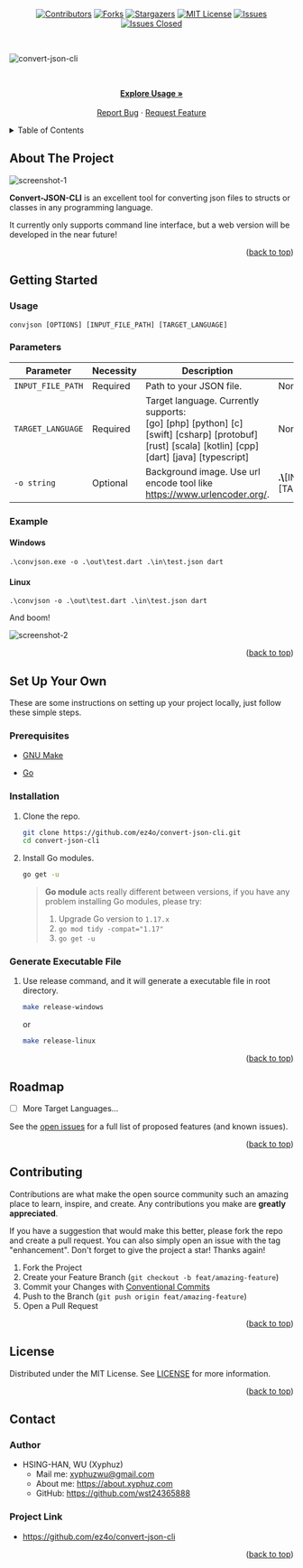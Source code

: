 <div id="top"></div>

<!-- PROJECT SHIELDS -->

[<div align="center"> ![Contributors][contributors-shield]][contributors-url]
[![Forks][forks-shield]][forks-url] [![Stargazers][stars-shield]][stars-url]
[![MIT License][license-shield]][license-url]
[![Issues][issues-shield]][issues-url]
[![Issues Closed][issues-closed-shield]</div>][issues-closed-url]

<!-- ![Visitors](https://estruyf-github.azurewebsites.net/api/VisitorHit?user=wst24365888&repo=ez4o/convert-json-cli&countColor=rgb(0,%20126,%20198)) -->

<br />

![convert-json-cli](https://socialify.git.ci/ez4o/convert-json-cli/image?description=1&font=KoHo&name=1&owner=1&pattern=Circuit%20Board&theme=Light)

<!-- PROJECT LOGO -->
<br />
<div align="center">
<p align="center">
    <a href="https://github.com/ez4o/convert-json-cli#usage"><strong>Explore Usage »</strong></a>
    <br />
    <br />
    <a href="https://github.com/ez4o/convert-json-cli/issues">Report Bug</a>
    ·
    <a href="https://github.com/ez4o/convert-json-cli/issues">Request Feature</a>
  </p>
</div>

<!-- TABLE OF CONTENTS -->
<details>
  <summary>Table of Contents</summary>
  <ol>
    <li>
      <a href="#about-the-project">About The Project</a>
    </li>
    <li>
      <a href="#getting-started">Getting Started</a>
      <ul>
        <li><a href="#usage">Usage</a></li>
        <li><a href="#parameters">Parameters</a></li>
      </ul>
    </li>
    <li><a href="#set-up-your-own">Set Up Your Own</a></li>
    <li><a href="#roadmap">Roadmap</a></li>
    <li><a href="#contributing">Contributing</a></li>
    <li><a href="#license">License</a></li>
    <li><a href="#contact">Contact</a></li>
  </ol>
</details>

<!-- ABOUT THE PROJECT -->

## About The Project

![screenshot-1](https://i.imgur.com/NpjLYx7.png)

**Convert-JSON-CLI** is an excellent tool for converting json files to structs
or classes in any programming language.

It currently only supports command line interface, but a web version will be
developed in the near future!

<p align="right">(<a href="#top">back to top</a>)</p>

<!-- GETTING STARTED -->

## Getting Started

<!-- USAGE EXAMPLES -->

### Usage

`convjson [OPTIONS] [INPUT_FILE_PATH] [TARGET_LANGUAGE]`

### Parameters

| Parameter         | Necessity | Description                                                                                                                                              | Default Value                                           |
| ----------------- | --------- | -------------------------------------------------------------------------------------------------------------------------------------------------------- | ------------------------------------------------------- |
| `INPUT_FILE_PATH` | Required  | Path to your JSON file.                                                                                                                                  | None                                                    |
| `TARGET_LANGUAGE` | Required  | Target language. Currently supports: <br /> [go] [php] [python] [c] [swift] [csharp] [protobuf] [rust] [scala] [kotlin] [cpp] [dart] [java] [typescript] | None                                                    |
| `-o string`       | Optional  | Background image. Use url encode tool like <https://www.urlencoder.org/>.                                                                                | **.\\**[INPUT_FILE_DIR]**.**[TARGET_LANGUAGE_EXTENSION] |

### Example

#### Windows

`.\convjson.exe -o .\out\test.dart .\in\test.json dart`

#### Linux

`.\convjson -o .\out\test.dart .\in\test.json dart`

And boom!

![screenshot-2](https://i.imgur.com/U6sDVer.png)

<p align="right">(<a href="#top">back to top</a>)</p>

## Set Up Your Own

These are some instructions on setting up your project locally, just follow
these simple steps.

### Prerequisites

- [GNU Make](https://community.chocolatey.org/packages/make)

- [Go](https://go.dev/doc/install)

### Installation

1. Clone the repo.

   ```sh
   git clone https://github.com/ez4o/convert-json-cli.git
   cd convert-json-cli
   ```

2. Install Go modules.

   ```sh
   go get -u
   ```

   > **Go module** acts really different between versions, if you have any
   > problem installing Go modules, please try:
   > 1. Upgrade Go version to `1.17.x`
   > 2. `go mod tidy -compat="1.17"`
   > 3. `go get -u`

### Generate Executable File

1. Use release command, and it will generate a executable file in root directory.

   ```sh
   make release-windows
   ```

   or

   ```sh
   make release-linux
   ```

<p align="right">(<a href="#top">back to top</a>)</p>

<!-- ROADMAP -->

## Roadmap

- [ ] More Target Languages...

See the [open issues](https://github.com/ez4o/convert-json-cli/issues) for a
full list of proposed features (and known issues).

<p align="right">(<a href="#top">back to top</a>)</p>

<!-- CONTRIBUTING -->

## Contributing

Contributions are what make the open source community such an amazing place to
learn, inspire, and create. Any contributions you make are **greatly
appreciated**.

If you have a suggestion that would make this better, please fork the repo and
create a pull request. You can also simply open an issue with the tag
"enhancement". Don't forget to give the project a star! Thanks again!

1. Fork the Project
2. Create your Feature Branch (`git checkout -b feat/amazing-feature`)
3. Commit your Changes with
   [Conventional Commits](https://www.conventionalcommits.org/en/v1.0.0/)
4. Push to the Branch (`git push origin feat/amazing-feature`)
5. Open a Pull Request

<p align="right">(<a href="#top">back to top</a>)</p>

<!-- LICENSE -->

## License

Distributed under the MIT License. See
[LICENSE](https://github.com/ez4o/convert-json-cli/blob/main/LICENSE) for more
information.

<p align="right">(<a href="#top">back to top</a>)</p>

<!-- CONTACT -->

## Contact

### Author

- HSING-HAN, WU (Xyphuz)
  - Mail me: xyphuzwu@gmail.com
  - About me: <https://about.xyphuz.com>
  - GitHub: <https://github.com/wst24365888>

### Project Link

- <https://github.com/ez4o/convert-json-cli>

<p align="right">(<a href="#top">back to top</a>)</p>

<!-- MARKDOWN LINKS & IMAGES -->
<!-- https://www.markdownguide.org/basic-syntax/#reference-style-links -->

[contributors-shield]: https://img.shields.io/github/contributors/ez4o/convert-json-cli.svg?style=for-the-badge
[contributors-url]: https://github.com/ez4o/convert-json-cli/graphs/contributors
[forks-shield]: https://img.shields.io/github/forks/ez4o/convert-json-cli.svg?style=for-the-badge
[forks-url]: https://github.com/ez4o/convert-json-cli/network/members
[stars-shield]: https://img.shields.io/github/stars/ez4o/convert-json-cli.svg?style=for-the-badge
[stars-url]: https://github.com/ez4o/convert-json-cli/stargazers
[issues-shield]: https://img.shields.io/github/issues/ez4o/convert-json-cli.svg?style=for-the-badge
[issues-url]: https://github.com/ez4o/convert-json-cli/issues
[issues-closed-shield]: https://img.shields.io/github/issues-closed/ez4o/convert-json-cli.svg?style=for-the-badge
[issues-closed-url]: https://github.com/ez4o/convert-json-cli/issues?q=is%3Aissue+is%3Aclosed
[license-shield]: https://img.shields.io/github/license/ez4o/convert-json-cli.svg?style=for-the-badge
[license-url]: https://github.com/ez4o/convert-json-cli/blob/main/LICENSE
[product-screenshot]: https://convert-json-cli.ez4o.com/?username=wst24365888&img_url=https%3A%2F%2Fimages.unsplash.com%2Fphoto-1506744038136-46273834b3fb%3Fixid%3DMnwxMjA3fDB8MHxwaG90by1wYWdlfHx8fGVufDB8fHx8%26ixlib%3Drb-1.2.1%26auto%3Dformat%26fit%3Dcrop%26w%3D1000%26q%3D80&fbclid=IwAR1AUDKHzjzBSjKle6J44dYRSrIbvBu8eTxtrfhpPxhBnBsOizgSq63bYbU
